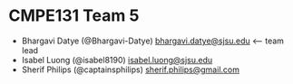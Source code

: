 # CMPE131 Team 5
- Bhargavi Datye (@Bhargavi-Datye) bhargavi.datye@sjsu.edu   <-- team lead
- Isabel Luong (@isabel8190) isabel.luong@sjsu.edu
- Sherif Philips (@captainsphilips) sherif.philips@gmail.com